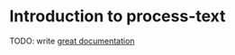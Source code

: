 # Introduction to process-text

TODO: write [great documentation](http://jacobian.org/writing/what-to-write/)

